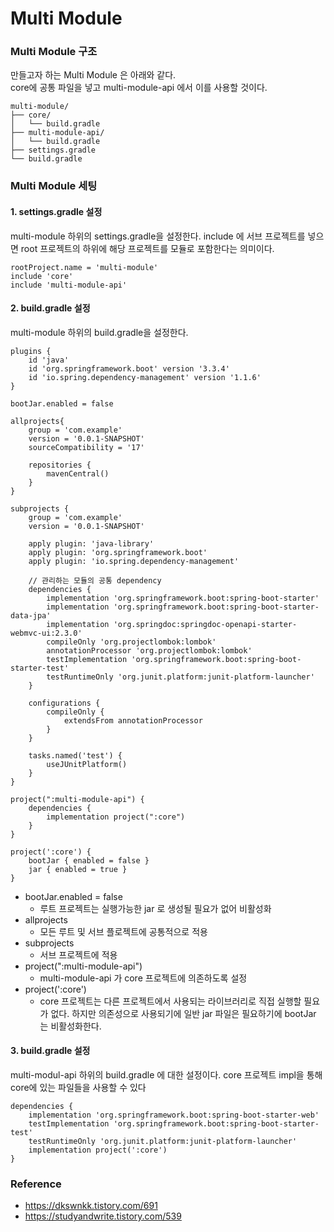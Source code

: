 # Multi Module

### Multi Module 구조
만들고자 하는 Multi Module 은 아래와 같다. <br>
core에 공통 파일을 넣고 multi-module-api 에서 이를 사용할 것이다.

```text
multi-module/              
├── core/                   
│   └── build.gradle        
├── multi-module-api/       
│   └── build.gradle        
├── settings.gradle         
└── build.gradle            
```

### Multi Module 세팅

#### 1. settings.gradle 설정
multi-module 하위의 settings.gradle을 설정한다. include 에 서브 프로젝트를 넣으면 
root 프로젝트의 하위에 해당 프로젝트를 모듈로 포함한다는 의미이다.
```text
rootProject.name = 'multi-module'
include 'core'
include 'multi-module-api'
```

#### 2. build.gradle 설정
multi-module 하위의 build.gradle을 설정한다. 
```text
plugins {
	id 'java'
	id 'org.springframework.boot' version '3.3.4'
	id 'io.spring.dependency-management' version '1.1.6'
}

bootJar.enabled = false

allprojects{
	group = 'com.example'
	version = '0.0.1-SNAPSHOT'
	sourceCompatibility = '17'
    
	repositories {
		mavenCentral()
	}
}

subprojects {
	group = 'com.example'
	version = '0.0.1-SNAPSHOT'

	apply plugin: 'java-library'
	apply plugin: 'org.springframework.boot'
	apply plugin: 'io.spring.dependency-management'

	// 관리하는 모듈의 공통 dependency
	dependencies {
		implementation 'org.springframework.boot:spring-boot-starter'
		implementation 'org.springframework.boot:spring-boot-starter-data-jpa'
		implementation 'org.springdoc:springdoc-openapi-starter-webmvc-ui:2.3.0'
		compileOnly 'org.projectlombok:lombok'
		annotationProcessor 'org.projectlombok:lombok'
		testImplementation 'org.springframework.boot:spring-boot-starter-test'
		testRuntimeOnly 'org.junit.platform:junit-platform-launcher'
	}

	configurations {
		compileOnly {
			extendsFrom annotationProcessor
		}
	}

	tasks.named('test') {
		useJUnitPlatform()
	}
}

project(":multi-module-api") {
	dependencies {
		implementation project(":core")
	}
}

project(':core') {
	bootJar { enabled = false }
	jar { enabled = true }
}
```
* bootJar.enabled = false
  * 루트 프로젝트는 실행가능한 jar 로 생성될 필요가 없어 비활성화
* allprojects
  * 모든 루트 및 서브 플로젝트에 공통적으로 적용
* subprojects
  * 서브 프로젝트에 적용
* project(":multi-module-api")
  * multi-module-api 가 core 프로젝트에 의존하도록 설정
* project(':core')
  * core 프로젝트는 다른 프로젝트에서 사용되는 라이브러리로 직접 실행할 필요가 없다.
    하지만 의존성으로 사용되기에 일반 jar 파일은 필요하기에 bootJar 는 비활성화한다.

#### 3. build.gradle 설정
multi-modul-api 하위의 build.gradle 에 대한 설정이다. core 프로젝트 impl을 통해
core에 있는 파일들을 사용할 수 있다
```text
dependencies {
	implementation 'org.springframework.boot:spring-boot-starter-web'
	testImplementation 'org.springframework.boot:spring-boot-starter-test'
	testRuntimeOnly 'org.junit.platform:junit-platform-launcher'
	implementation project(':core')
}
```

### Reference
* https://dkswnkk.tistory.com/691
* https://studyandwrite.tistory.com/539
